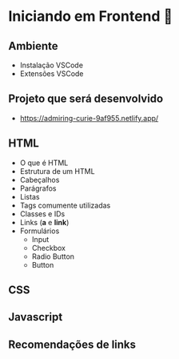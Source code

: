 # Iniciando em Frontend 🚀

## Ambiente
- Instalação VSCode
- Extensões VSCode

## Projeto que será desenvolvido

- https://admiring-curie-9af955.netlify.app/

## HTML

- O que é HTML
- Estrutura de um HTML
- Cabeçalhos
- Parágrafos
- Listas
- Tags comumente utilizadas
- Classes e IDs
- Links (**a** e **link**)
- Formulários
  - Input
  - Checkbox
  - Radio Button
  - Button

## CSS

## Javascript

## Recomendações de links
